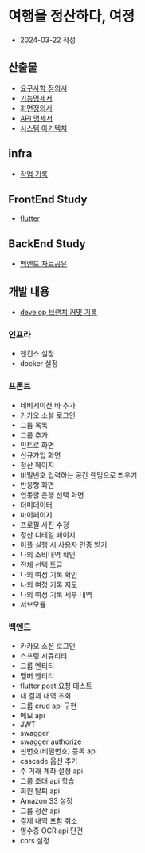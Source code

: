 # 여행을 정산하다, 여정
- 2024-03-22 작성
## 산출물
- [요구사항 정의서](https://psychedelic-headphones-066.notion.site/2a319260d7ff4405bed5520d7a5d54d6?pvs=4)
- [기능명세서](https://psychedelic-headphones-066.notion.site/fe2f4ff4dbd341638fb4e504cd629d96?pvs=4)
- [화면정의서](https://psychedelic-headphones-066.notion.site/Figma-b6e2078c864b4f788cbec37770cb9e44?pvs=4)
- [API 명세서](https://psychedelic-headphones-066.notion.site/API-ca771c37ee3f4729a13f479eac4142ee?pvs=4)
- [시스템 아키텍처](https://psychedelic-headphones-066.notion.site/3f69bd5724004c2db414758a12db53c0?pvs=4)

## infra
- [작업 기록](https://cyclic-pony-14b.notion.site/290e2e5f4f5c419198d1d26c3c7226f3)
## FrontEnd Study
- [flutter](https://psychedelic-headphones-066.notion.site/Flutter-7e5b91387f3d41e4b961471ba418d75d?pvs=4)
## BackEnd Study
- [백엔드 자료공유](https://psychedelic-headphones-066.notion.site/e6ac9c5445c9466d9a8a8c031986d759?pvs=4)
## 개발 내용
- [develop 브랜치 커밋 기록](https://lab.ssafy.com/s10-fintech-finance-sub2/S10P22C203/-/commits/develop/?ref_type=HEADS)
### 인프라
- 젠킨스 설정
- docker 설정
### 프론트
- 네비게이션 바 추가
- 카카오 소셜 로그인
- 그룹 목록
- 그룹 추가
- 인트로 화면
- 신규가입 화면
- 정산 페이지
- 비밀번호 입력하는 공간 랜덤으로 띄우기
- 반응형 화면
- 연동할 은행 선택 화면
- 더미데이터
- 마이페이지
- 프로필 사진 수정
- 정산 디테일 페이지
- 어플 실행 시 사용자 인증 받기
- 나의 소비내역 확인
- 전체 선택 토글
- 나의 여정 기록 확인
- 나의 여정 기록 지도
- 나의 여정 기록 세부 내역
- 서브모듈

### 백엔드
- 카카오 소션 로그인
- 스프링 시큐리티
- 그룹 엔티티
- 멤버 엔티티
- flutter post 요청 테스트
- 내 결제 내역 조회
- 그룹 crud api 구현
- 메모 api
- JWT
- swagger
- swagger authorize
- 핀번호(비밀번호) 등록 api
- cascade 옵션 추가
- 주 거래 계좌 설정 api
- 그룹 초대 api 학습
- 회원 탈퇴 api
- Amazon S3 설정
- 그룹 정산 api
- 결제 내역 포함 취소
- 영수증 OCR api 단건
- cors 설정
